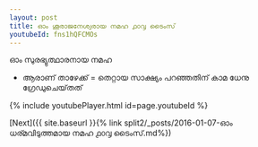 ```yaml
---
layout: post
title: ഓം ശൂരാജനേശ്വരായ നമഹ ൧൦൮ ടൈംസ്
youtubeId: fns1hQFCMOs
---
```

 
 
 ഓം സുരഭ്യുത്ഥാരനായ നമഹ 
 
 -  ആരാണ് താഴേക്ക് = തെറ്റായ സാക്ഷ്യം പറഞ്ഞതിന് കാമ ധേനു ഗ്രേഡുചെയ്‌തത് 
 
  
 
  
 
 
 
 
 
 


{% include youtubePlayer.html id=page.youtubeId %}
 
[Next]({{ site.baseurl }}{% link  split2/_posts/2016-01-07-ഓം ധര്മവിടുത്തമായ നമഹ ൧൦൮ ടൈംസ്.md%})
 
